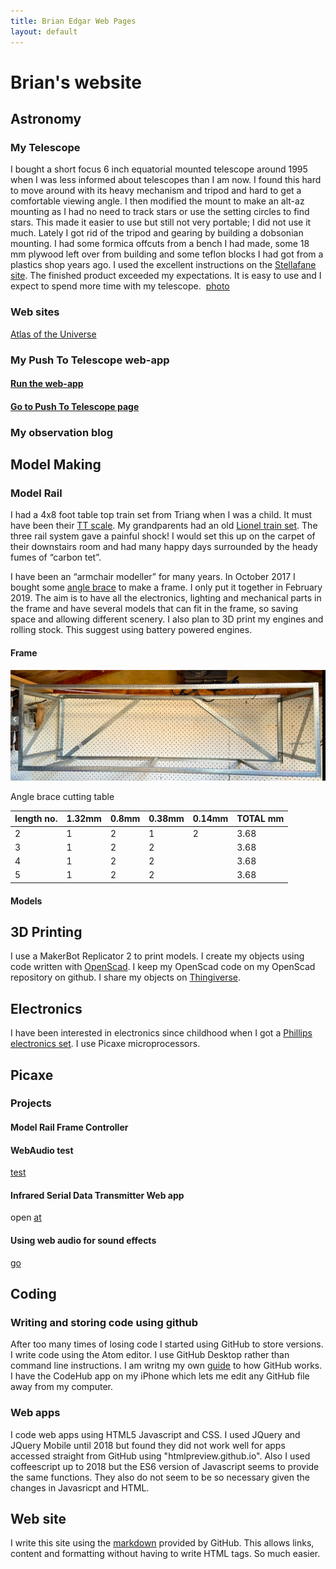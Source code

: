 ```yaml
---
title: Brian Edgar Web Pages
layout: default
---
```


# Brian's website
## Astronomy
### My Telescope
I bought a short focus 6 inch equatorial mounted telescope around 1995 when I was less informed about telescopes than I am now. I found this hard to move around with its heavy mechanism and tripod and hard to get a comfortable viewing angle. I then modified the mount to make an alt-az mounting as I had no need to track stars or use the setting circles to find stars. This made it easier to use but still not very portable; I did not use it much. Lately I got rid of the tripod and gearing by building a dobsonian mounting. I had some formica offcuts from a bench I had made, some 18 mm plywood left over from building and some teflon blocks I had got from a plastics shop years ago. I used the excellent instructions on the [Stellafane site](https://stellafane.org/tm/dob/index.html). The finished product exceeded my expectations. It is easy to use and I expect to spend more time with my telescope.  [photo](img)

### Web sites
[Atlas of the Universe](http://www.atlasoftheuniverse.com/index.html)
 
### My Push To Telescope web-app
#### [Run the web-app](https://htmlpreview.github.io/?https://github.com/bwedgar/PushToTelescope/blob/master/PushTo.html)
#### [Go to Push To Telescope page](pushToTelescope.md)

### My observation blog

## Model Making
### Model Rail
I had a 4x8 foot table top train set from Triang when I was a child. It must have been their [TT scale](https://en.m.wikipedia.org/wiki/TT_scale). My grandparents had an old [Lionel train set](https://en.m.wikipedia.org/wiki/Lionel_Corporation). The three rail system gave a painful shock! I would set this up on the carpet of their downstairs room and had many happy days surrounded by the heady fumes of “carbon tet”.

I have been an “armchair modeller” for many years. In October 2017 I bought some [angle brace](http://www.miteknz.co.nz/Products/LUMBERLOK-Timber-Connectors/Bracing-Products/Angle-Brace/) to make a frame. I only put it together in February 2019.
The aim is to have all the electronics, lighting and mechanical parts in the frame and have several models that can fit in the frame, so saving space and allowing different scenery.
I also plan to 3D print my engines and rolling stock. This suggest using battery powered engines.
#### Frame
![image](/images/modelRailFrame.png)

Angle brace cutting table

length no.|1.32mm|0.8mm|0.38mm	|0.14mm|TOTAL mm
----------|--------|--------|---------|-------|--------
2|1|2|1|2|3.68
3|1	|2|2||3.68
4|1|2|2||3.68
5|1	|2|2||3.68

#### Models
## 3D Printing
I use a MakerBot Replicator 2 to print models. I create my objects using code written with [OpenScad](http://www.openscad.org/). I keep my OpenScad code on my OpenScad repository on github.  I share my objects on [Thingiverse](https://www.thingiverse.com/bwedgar/designs).

## Electronics
I have been interested in electronics since childhood when I got a [Phillips electronics set](https://m.youtube.com/watch?v=h1TII3Z-jXk). I use Picaxe microprocessors.
## Picaxe
### Projects
#### Model Rail Frame Controller
#### WebAudio test
[test](https://htmlpreview.github.io/?https://github.com/bwedgar/WebAudioTest/blob/master/index.html)
#### Infrared Serial Data Transmitter Web app
open [at](https://htmlpreview.github.io/?https://github.com/bwedgar/InfraRedSerialTransmitter/blob/master/index.html)
#### Using web audio for sound effects
[go](https://noisehack.com/generate-noise-web-audio-api)



## Coding
###  Writing and storing code using github
After too many times of losing code I started using GitHub to store versions.  I write code using the Atom editor.  I use GitHub Desktop rather than command line instructions. I am writng my own [guide](github.md) to how GitHub works.
I have the CodeHub app on my iPhone which lets me edit any GitHub file away from my computer.
### Web apps
I code web apps using HTML5 Javascript and CSS.  I used JQuery and JQuery Mobile until 2018 but found they did not work well for apps accessed straight from GitHub using "htmlpreview.github.io".   Also I used coffeescript up to 2018 but the ES6 version of Javascript seems to provide the same functions. They also do not seem to be so necessary given the changes in Javasricpt and HTML.
## Web site
I write this site using the [markdown](https://guides.github.com/features/mastering-markdown/#GitHub-flavored-markdown) provided by GitHub. This allows links, content and formatting without having to write HTML tags. So much easier.
